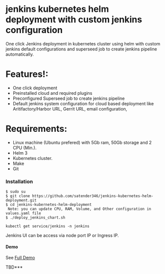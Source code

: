 # jenkins kubernetes helm deployment with custom jenkins configuration

One click Jenkins deployment in kubernetes cluster using helm with custom jenkins default configurations and superseed job to create jenkins pipeline automatically.

# Features!:
  - One click deployment
  - Preinstalled cloud and required plugins
  - Preconfigured Superseed job to create jenkins pipeline
  - Default jenkins system configuration for cloud based deployment like Aritifactory/Harbor URL, Gerrit   URL, email configuration,

# Requirements:
  - Linux machine (Ubuntu prefered) with 5Gb ram, 50Gb storage and 2 CPU (Min.).
  - Helm 3
  - Kubernetes cluster.
  - Make
  - Git
  
### Installation

```
$ sudo su
$ git clone https://github.com/satender346/jenkins-kubernetes-helm-deployment.git
$ cd jenkins-kubernetes-helm-deployment
 Note: you can update CPU, RAM, Volume, and Other configuration in values.yaml file
$ ./deploy_jenkins_chart.sh
```

```
kubectl get service/jenkins -n jenkins
```
Jenkins UI can be access via node port IP or Ingress IP.


#### Demo

See [Full Demo](https://satender346.wordpress.com/2021/01/25/jenkins-deployment-using-helm-in-kubernetes-cluster-with-custom-jenkins-configuration-and-plugin-installed/)

TBD***
